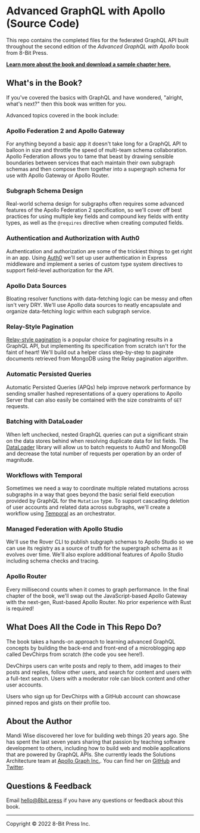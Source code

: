 # Advanced GraphQL with Apollo (Source Code)

This repo contains the completed files for the federated GraphQL API built throughout the second edition of the *Advanced GraphQL with Apollo* book from 8-Bit Press.

**[Learn more about the book and download a sample chapter here.](https://8bit.press/book/advanced-graphql)**

## What's in the Book?

If you've covered the basics with GraphQL and have wondered, "alright, what's next?" then this book was written for you.

Advanced topics covered in the book include:

### Apollo Federation 2 and Apollo Gateway

For anything beyond a basic app it doesn't take long for a GraphQL API to balloon in size and throttle the speed of multi-team schema collaboration. Apollo Federation allows you to tame that beast by drawing sensible boundaries between services that each maintain their own subgraph schemas and then compose them together into a supergraph schema for use with Apollo Gateway or Apollo Router.

### Subgraph Schema Design

Real-world schema design for subgraphs often requires some advanced features of the Apollo Federation 2 specification, so we'll cover off best practices for using multiple key fields and compound key fields with entity types, as well as the `@requires` directive when creating computed fields.

### Authentication and Authorization with Auth0

Authentication and authorization are some of the trickiest things to get right in an app. Using [Auth0](https://auth0.com/) we'll set up user authentication in Express middleware and implement a series of custom type system directives to support field-level authorization for the API.

### Apollo Data Sources

Bloating resolver functions with data-fetching logic can be messy and often isn't very DRY. We'll use Apollo data sources to neatly encapsulate and organize data-fetching logic within each subgraph service.

### Relay-Style Pagination

[Relay-style pagination](https://facebook.github.io/relay/graphql/connections.htm) is a popular choice for paginating results in a GraphQL API, but implementing its specification from scratch isn't for the faint of heart! We'll build out a helper class step-by-step to paginate documents retrieved from MongoDB using the Relay pagination algorithm.

### Automatic Persisted Queries

Automatic Persisted Queries (APQs) help improve network performance by sending smaller hashed representations of a query operations to Apollo Server that can also easily be contained with the size constraints of `GET` requests.

### Batching with DataLoader

When left unchecked, nested GraphQL queries can put a significant strain on the data stores behind when resolving duplicate data for list fields. The [DataLoader](https://github.com/graphql/dataloader) library will allow us to batch requests to Auth0 and MongoDB and decrease the total number of requests per operation by an order of magnitude.

### Workflows with Temporal

Sometimes we need a way to coordinate multiple related mutations across subgraphs in a way that goes beyond the basic serial field execution provided by GraphQL for the `Mutation` type. To support cascading deletion of user accounts and related data across subgraphs, we'll create a workflow using [Temporal](https://temporal.io/) as an orchestrator.

### Managed Federation with Apollo Studio

We'll use the Rover CLI to publish subgraph schemas to Apollo Studio so we can use its registry as a source of truth for the supergraph schema as it evolves over time. We'll also explore additional features of Apollo Studio including schema checks and tracing.

### Apollo Router

 Every millisecond counts when it comes to graph performance. In the final chapter of the book, we'll swap out the JavaScript-based Apollo Gateway with the next-gen, Rust-based Apollo Router. No prior experience with Rust is required!

## What Does All the Code in This Repo Do?

The book takes a hands-on approach to learning advanced GraphQL concepts by building the back-end and front-end of a microblogging app called DevChirps from scratch (the code you see here!).

DevChirps users can write posts and reply to them, add images to their posts and replies, follow other users, and search for content and users with a full-text search. Users with a moderator role can block content and other user accounts.

Users who sign up for DevChirps with a GitHub account can showcase pinned repos and gists on their profile too.

## About the Author

Mandi Wise discovered her love for building web things 20 years ago. She has spent the last seven years sharing that passion by teaching software development to others, including how to build web and mobile applications that are powered by GraphQL APIs. She currently leads the Solutions Architecture team at [Apollo Graph Inc.](https://www.apollographql.com/). You can find her on [GitHub](https://github.com/mandiwise) and [Twitter](https://twitter.com/mandiwise).

## Questions & Feedback

Email [hello@8bit.press](mailto:hello@8bit.press) if you have any questions or feedback about this book.

---

Copyright © 2022 8-Bit Press Inc.
